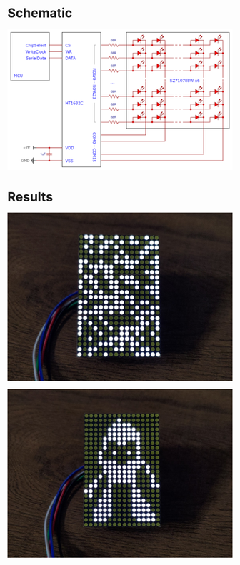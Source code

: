 ﻿# Schematic

![Schematic](Schematic_HT1632Ctest.png)

# Results

![Random dots](random.jpg)

![.NET bot](bot.jpg)
